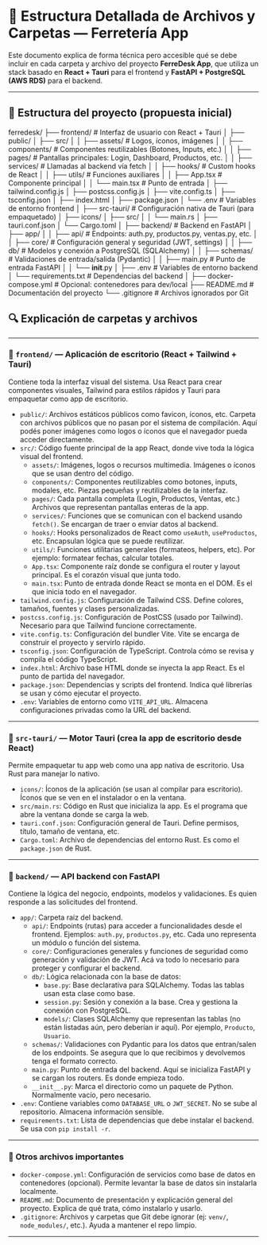 # 📂 Estructura Detallada de Archivos y Carpetas — Ferretería App

Este documento explica de forma técnica pero accesible qué se debe incluir en cada carpeta y archivo del proyecto **FerreDesk App**, que utiliza un stack basado en **React + Tauri** para el frontend y **FastAPI + PostgreSQL (AWS RDS)** para el backend.

---

## 📁 Estructura del proyecto (propuesta inicial)


ferredesk/
├── frontend/                     # Interfaz de usuario con React + Tauri
│   ├── public/
│   ├── src/
│   │   ├── assets/               # Logos, íconos, imágenes
│   │   ├── components/           # Componentes reutilizables (Botones, Inputs, etc.)
│   │   ├── pages/                # Pantallas principales: Login, Dashboard, Productos, etc.
│   │   ├── services/             # Llamadas al backend vía fetch
│   │   ├── hooks/                # Custom hooks de React
│   │   ├── utils/                # Funciones auxiliares
│   │   ├── App.tsx               # Componente principal
│   │   └── main.tsx              # Punto de entrada
│   ├── tailwind.config.js
│   ├── postcss.config.js
│   ├── vite.config.ts
│   ├── tsconfig.json
│   ├── index.html
│   ├── package.json
│   └── .env                      # Variables de entorno frontend
│
├── src-tauri/                   # Configuración nativa de Tauri (para empaquetado)
│   ├── icons/
│   ├── src/
│   │   └── main.rs
│   ├── tauri.conf.json
│   └── Cargo.toml
│
├── backend/                     # Backend en FastAPI
│   ├── app/
│   │   ├── api/                 # Endpoints: auth.py, productos.py, ventas.py, etc.
│   │   ├── core/                # Configuración general y seguridad (JWT, settings)
│   │   ├── db/                  # Modelos y conexión a PostgreSQL (SQLAlchemy)
│   │   ├── schemas/             # Validaciones de entrada/salida (Pydantic)
│   │   ├── main.py              # Punto de entrada FastAPI
│   │   └── __init__.py
│   ├── .env                     # Variables de entorno backend
│   └── requirements.txt         # Dependencias del backend
│
├── docker-compose.yml           # Opcional: contenedores para dev/local
├── README.md                    # Documentación del proyecto
└── .gitignore                   # Archivos ignorados por Git

## 🔍 Explicación de carpetas y archivos

---

### 📁 `frontend/` — Aplicación de escritorio (React + Tailwind + Tauri)
Contiene toda la interfaz visual del sistema. Usa React para crear componentes visuales, Tailwind para estilos rápidos y Tauri para empaquetar como app de escritorio.

- `public/`: Archivos estáticos públicos como favicon, íconos, etc. Carpeta con archivos públicos que no pasan por el sistema de compilación. Aquí podés poner imágenes como logos o íconos que el navegador pueda acceder directamente.
- `src/`: Código fuente principal de la app React, donde vive toda la lógica visual del frontend.
  - `assets/`: Imágenes, logos o recursos multimedia. Imágenes o íconos que se usan dentro del código.
  - `components/`: Componentes reutilizables como botones, inputs, modales, etc. Piezas pequeñas y reutilizables de la interfaz.
  - `pages/`: Cada pantalla completa (Login, Productos, Ventas, etc.) Archivos que representan pantallas enteras de la app.
  - `services/`: Funciones que se comunican con el backend usando `fetch()`. Se encargan de traer o enviar datos al backend.
  - `hooks/`: Hooks personalizados de React como `useAuth`, `useProductos`, etc. Encapsulan lógica que se puede reutilizar.
  - `utils/`: Funciones utilitarias generales (formateos, helpers, etc). Por ejemplo: formatear fechas, calcular totales.
  - `App.tsx`: Componente raíz donde se configura el router y layout principal. Es el corazón visual que junta todo.
  - `main.tsx`: Punto de entrada donde React se monta en el DOM. Es el que inicia todo en el navegador.
- `tailwind.config.js`: Configuración de Tailwind CSS. Define colores, tamaños, fuentes y clases personalizadas.
- `postcss.config.js`: Configuración de PostCSS (usado por Tailwind). Necesario para que Tailwind funcione correctamente.
- `vite.config.ts`: Configuración del bundler Vite. Vite se encarga de construir el proyecto y servirlo rápido.
- `tsconfig.json`: Configuración de TypeScript. Controla cómo se revisa y compila el código TypeScript.
- `index.html`: Archivo base HTML donde se inyecta la app React. Es el punto de partida del navegador.
- `package.json`: Dependencias y scripts del frontend. Indica qué librerías se usan y cómo ejecutar el proyecto.
- `.env`: Variables de entorno como `VITE_API_URL`. Almacena configuraciones privadas como la URL del backend.

---

### 📁 `src-tauri/` — Motor Tauri (crea la app de escritorio desde React)
Permite empaquetar tu app web como una app nativa de escritorio. Usa Rust para manejar lo nativo.

- `icons/`: Íconos de la aplicación (se usan al compilar para escritorio). Íconos que se ven en el instalador o en la ventana.
- `src/main.rs`: Código en Rust que inicializa la app. Es el programa que abre la ventana donde se carga la web.
- `tauri.conf.json`: Configuración general de Tauri. Define permisos, título, tamaño de ventana, etc.
- `Cargo.toml`: Archivo de dependencias del entorno Rust. Es como el `package.json` de Rust.

---

### 📁 `backend/` — API backend con FastAPI
Contiene la lógica del negocio, endpoints, modelos y validaciones. Es quien responde a las solicitudes del frontend.

- `app/`: Carpeta raíz del backend.
  - `api/`: Endpoints (rutas) para acceder a funcionalidades desde el frontend. Ejemplos: `auth.py`, `productos.py`, etc. Cada uno representa un módulo o función del sistema.
  - `core/`: Configuraciones generales y funciones de seguridad como generación y validación de JWT. Acá va todo lo necesario para proteger y configurar el backend.
  - `db/`: Lógica relacionada con la base de datos:
    - `base.py`: Base declarativa para SQLAlchemy. Todas las tablas usan esta clase como base.
    - `session.py`: Sesión y conexión a la base. Crea y gestiona la conexión con PostgreSQL.
    - `models/`: Clases SQLAlchemy que representan las tablas (no están listadas aún, pero deberían ir aquí). Por ejemplo, `Producto`, `Usuario`.
  - `schemas/`: Validaciones con Pydantic para los datos que entran/salen de los endpoints. Se asegura que lo que recibimos y devolvemos tenga el formato correcto.
  - `main.py`: Punto de entrada del backend. Aquí se inicializa FastAPI y se cargan los routers. Es donde empieza todo.
  - `__init__.py`: Marca el directorio como un paquete de Python. Normalmente vacío, pero necesario.
- `.env`: Contiene variables como `DATABASE_URL` o `JWT_SECRET`. No se sube al repositorio. Almacena información sensible.
- `requirements.txt`: Lista de dependencias que debe instalar el backend. Se usa con `pip install -r`.

---

### 🧰 Otros archivos importantes

- `docker-compose.yml`: Configuración de servicios como base de datos en contenedores (opcional). Permite levantar la base de datos sin instalarla localmente.
- `README.md`: Documento de presentación y explicación general del proyecto. Explica de qué trata, cómo instalarlo y usarlo.
- `.gitignore`: Archivos y carpetas que Git debe ignorar (ej: `venv/`, `node_modules/`, etc.). Ayuda a mantener el repo limpio.

---